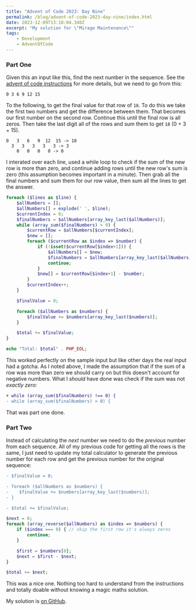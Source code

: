 ```yaml
---
title: "Advent of Code 2023: Day Nine"
permalink: /blog/advent-of-code-2023-day-nine/index.html
date: 2023-12-09T13:10:04.340Z
excerpt: "My solution for \"Mirage Maintenance\""
tags:
    - Development
    - AdventOfCode
---
```


### Part One

Given this an input like this, find the next number in the sequence. See the [advent of code instructions](https://adventofcode.com/2023/day/9) for more details, but we need to go from this:

```text
0 3 6 9 12 15
```

To the following, to get the final value for that row of `18`. To do this we take the first two numbers and get the difference between them. That becomes our first number on the second row. Continue this until the final row is all zeros. Then take the last digit all of the rows and sum them to get `18` (0 + 3 + 15).

```text
0   3   6   9  12  15 -> 18
  3   3   3   3   3 -> 3
    0   0   0   0 -> 0
```

I interated over each line, used a while loop to check if the sum of the new row is more than zero, and continue adding rows until the new row's sum is zero (this assumption becomes important in a minute). Then grab all the final numbers and sum them for our row value, then sum all the lines to get the answer.

```php
foreach ($lines as $line) {
    $allNumbers = [];
    $allNumbers[] = explode(' ', $line);
    $currentIndex = 0;
    $finalNumbers = $allNumbers[array_key_last($allNumbers)];
    while (array_sum($finalNumbers) > 0) {
        $currentRow = $allNumbers[$currentIndex];
        $new = [];
        foreach ($currentRow as $index => $number) {
            if (!isset($currentRow[$index+1])) {
                $allNumbers[] = $new;
                $finalNumbers = $allNumbers[array_key_last($allNumbers)];
                continue;
            }
            $new[] = $currentRow[$index+1] - $number;
        }
        $currentIndex++;
    }

    $finalValue = 0;

    foreach ($allNumbers as $numbers) {
        $finalValue += $numbers[array_key_last($numbers)];
    }

    $total += $finalValue;
}

echo "Total: $total" . PHP_EOL;
```

This worked perfectly on the sample input but like other days the real input had a gotcha. As I noted above, I made the assumption that if the sum of a row was more than zero we should carry on but this doesn't account for negative numbers. What I _should_ have done was check if the sum was not _exactly zero_:

```diff
+ while (array_sum($finalNumbers) !== 0) {
- while (array_sum($finalNumbers) > 0) {
```

That was part one done.

### Part Two

Instead of calculating the _next_ number we need to do the _previous_ number from each sequence. All of my previous code for getting all the rows is the same, I just need to update my total calculator to generate the previous number for each row and get the previous number for the original sequence:


```diff
- $finalValue = 0;

- foreach ($allNumbers as $numbers) {
-    $finalValue += $numbers[array_key_last($numbers)];
- }

- $total += $finalValue;
```

```php
$next = 0;
foreach (array_reverse($allNumbers) as $index => $numbers) {
    if ($index === 0) { // skip the first row it's always zeros
        continue;
    }

    $first = $numbers[0];
    $next = $first - $next;
}

$total += $next;
```

This was a nice one. Nothing too hard to understand from the instructions and totally doable without knowing a magic maths solution.

My solution is [on GitHub](https://github.com/rknightuk/adventofcode/tree/main/2023/{{TODO}}).
